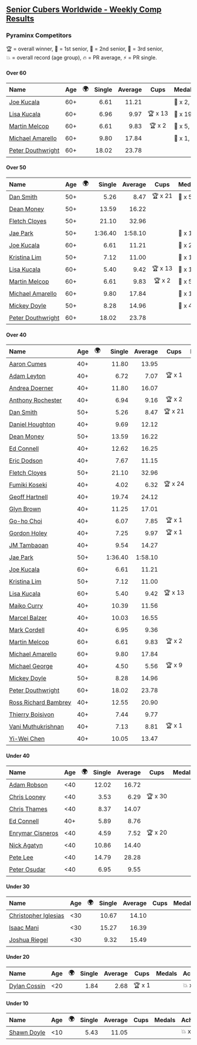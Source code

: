 <style>table {white-space: nowrap;}</style>
<link rel="stylesheet" type="text/css" href="/scw-comp/css/flags.css" />

## [Senior Cubers Worldwide - Weekly Comp Results](/scw-comp/results/)
### Pyraminx Competitors

<span style="white-space: nowrap;">🏆 = overall winner</span>, <span style="white-space: nowrap;">🥇 = 1st senior</span>, <span style="white-space: nowrap;">🥈 = 2nd senior</span>, <span style="white-space: nowrap;">🥉 = 3rd senior</span>, <span style="white-space: nowrap;">💥 = overall record (age group)</span>, <span style="white-space: nowrap;">🔥 = PR average</span>, <span style="white-space: nowrap;">⚡ = PR single</span>.

#### Over 60

| Name | Age | 🌍 | Single | Average | Cups | Medals | Achievements |
| :-- | :--: | :--: | --: | --: | :--: | :-- | :-- |
| [Joe Kucala](../../persons/joe_kucala/pyram.md) | 60+ | <i class="flag flag-US" /> | 6.61 | 11.21 |  | 🥈 x 2, 🥉 x 10 | 💥 x 1, 🔥 x 13, ⚡ x 8 |
| [Lisa Kucala](../../persons/lisa_kucala/pyram.md) | 60+ | <i class="flag flag-US" /> | 6.96 | 9.97 | 🏆 x 13 | 🥇 x 19, 🥈 x 26, 🥉 x 27 | 🔥 x 11, ⚡ x 11 |
| [Martin Melcop](../../persons/martin_melcop/pyram.md) | 60+ | <i class="flag flag-BR" /> | 6.61 | 9.83 | 🏆 x 2 | 🥇 x 5, 🥈 x 2 | 💥 x 6, 🔥 x 6, ⚡ x 5 |
| [Michael Amarello](../../persons/michael_amarello/pyram.md) | 60+ | <i class="flag flag-US" /> | 9.80 | 17.84 |  | 🥈 x 1, 🥉 x 5 | 🔥 x 12, ⚡ x 8 |
| [Peter Douthwright](../../persons/peter_douthwright/pyram.md) | 60+ | <i class="flag flag-CA" /> | 18.02 | 23.78 |  |  | 🔥 x 1, ⚡ x 1 |

#### Over 50

| Name | Age | 🌍 | Single | Average | Cups | Medals | Achievements |
| :-- | :--: | :--: | --: | --: | :--: | :-- | :-- |
| [Dan Smith](../../persons/dan_smith/pyram.md) | 50+ | <i class="flag flag-US" /> | 5.26 | 8.47 | 🏆 x 21 | 🥇 x 55, 🥈 x 63, 🥉 x 6 | 💥 x 8, 🔥 x 6, ⚡ x 3 |
| [Dean Money](../../persons/dean_money/pyram.md) | 50+ | <i class="flag flag-US" /> | 13.59 | 16.22 |  |  | 🔥 x 1, ⚡ x 1 |
| [Fletch Cloyes](../../persons/fletch_cloyes/pyram.md) | 50+ | <i class="flag flag-US" /> | 21.10 | 32.96 |  |  | 🔥 x 1, ⚡ x 1 |
| [Jae Park](../../persons/jae_park/pyram.md) | 50+ | <i class="flag flag-US" /> | 1:36.40 | 1:58.10 |  | 🥉 x 1 | 🔥 x 1, ⚡ x 1 |
| [Joe Kucala](../../persons/joe_kucala/pyram.md) | 60+ | <i class="flag flag-US" /> | 6.61 | 11.21 |  | 🥈 x 2, 🥉 x 10 | 💥 x 1, 🔥 x 13, ⚡ x 8 |
| [Kristina Lim](../../persons/kristina_lim/pyram.md) | 50+ | <i class="flag flag-US" /> | 7.12 | 11.00 |  | 🥈 x 1, 🥉 x 9 | 🔥 x 1, ⚡ x 4 |
| [Lisa Kucala](../../persons/lisa_kucala/pyram.md) | 60+ | <i class="flag flag-US" /> | 5.40 | 9.42 | 🏆 x 13 | 🥇 x 19, 🥈 x 26, 🥉 x 27 | 🔥 x 11, ⚡ x 11 |
| [Martin Melcop](../../persons/martin_melcop/pyram.md) | 60+ | <i class="flag flag-BR" /> | 6.61 | 9.83 | 🏆 x 2 | 🥇 x 5, 🥈 x 2 | 💥 x 6, 🔥 x 6, ⚡ x 5 |
| [Michael Amarello](../../persons/michael_amarello/pyram.md) | 60+ | <i class="flag flag-US" /> | 9.80 | 17.84 |  | 🥈 x 1, 🥉 x 5 | 🔥 x 12, ⚡ x 8 |
| [Mickey Doyle](../../persons/mickey_doyle/pyram.md) | 50+ | <i class="flag flag-US" /> | 8.28 | 14.96 |  | 🥉 x 4 | 🔥 x 8, ⚡ x 7 |
| [Peter Douthwright](../../persons/peter_douthwright/pyram.md) | 60+ | <i class="flag flag-CA" /> | 18.02 | 23.78 |  |  | 🔥 x 1, ⚡ x 1 |

#### Over 40

| Name | Age | 🌍 | Single | Average | Cups | Medals | Achievements |
| :-- | :--: | :--: | --: | --: | :--: | :-- | :-- |
| [Aaron Cumes](../../persons/aaron_cumes/pyram.md) | 40+ | <i class="flag flag-GB" /> | 11.80 | 13.95 |  | 🥈 x 1, 🥉 x 5 | 🔥 x 2, ⚡ x 4 |
| [Adam Leyton](../../persons/adam_leyton/pyram.md) | 40+ | | 6.72 | 7.07 | 🏆 x 1 | 🥇 x 1 | 🔥 x 1, ⚡ x 1 |
| [Andrea Doerner](../../persons/andrea_doerner/pyram.md) | 40+ | <i class="flag flag-DE" /> | 11.80 | 16.07 |  | 🥉 x 1 | 🔥 x 2, ⚡ x 3 |
| [Anthony Rochester](../../persons/anthony_rochester/pyram.md) | 40+ | <i class="flag flag-AU" /> | 6.94 | 9.16 | 🏆 x 2 | 🥇 x 4, 🥈 x 4, 🥉 x 1 | 🔥 x 5, ⚡ x 6 |
| [Dan Smith](../../persons/dan_smith/pyram.md) | 50+ | <i class="flag flag-US" /> | 5.26 | 8.47 | 🏆 x 21 | 🥇 x 55, 🥈 x 63, 🥉 x 6 | 💥 x 8, 🔥 x 6, ⚡ x 3 |
| [Daniel Houghton](../../persons/daniel_houghton/pyram.md) | 40+ | <i class="flag flag-CH" /> | 9.69 | 12.12 |  | 🥈 x 2, 🥉 x 1 | 🔥 x 5, ⚡ x 5 |
| [Dean Money](../../persons/dean_money/pyram.md) | 50+ | <i class="flag flag-US" /> | 13.59 | 16.22 |  |  | 🔥 x 1, ⚡ x 1 |
| [Ed Connell](../../persons/ed_connell/pyram.md) | 40+ | <i class="flag flag-IE" /> | 12.62 | 16.25 |  |  | 🔥 x 8, ⚡ x 9 |
| [Eric Dodson](../../persons/eric_dodson/pyram.md) | 40+ | <i class="flag flag-US" /> | 7.67 | 11.15 |  | 🥇 x 1, 🥈 x 2, 🥉 x 6 | 🔥 x 9, ⚡ x 7 |
| [Fletch Cloyes](../../persons/fletch_cloyes/pyram.md) | 50+ | <i class="flag flag-US" /> | 21.10 | 32.96 |  |  | 🔥 x 1, ⚡ x 1 |
| [Fumiki Koseki](../../persons/fumiki_koseki/pyram.md) | 40+ | <i class="flag flag-JP" /> | 4.02 | 6.32 | 🏆 x 24 | 🥇 x 24 | 💥 x 2, 🔥 x 5, ⚡ x 5 |
| [Geoff Hartnell](../../persons/geoff_hartnell/pyram.md) | 40+ | <i class="flag flag-GB" /> | 19.74 | 24.12 |  |  | 🔥 x 1, ⚡ x 1 |
| [Glyn Brown](../../persons/glyn_brown/pyram.md) | 40+ | <i class="flag flag-GB" /> | 11.25 | 17.01 |  |  | 🔥 x 1, ⚡ x 1 |
| [Go-ho Choi](../../persons/go_ho_choi/pyram.md) | 40+ | <i class="flag flag-KR" /> | 6.07 | 7.85 | 🏆 x 1 | 🥇 x 1 | 🔥 x 1, ⚡ x 1 |
| [Gordon Holey](../../persons/gordon_holey/pyram.md) | 40+ | <i class="flag flag-US" /> | 7.25 | 9.97 | 🏆 x 1 | 🥇 x 1, 🥈 x 1, 🥉 x 6 | 🔥 x 3, ⚡ x 4 |
| [JM Tambaoan](../../persons/jm_tambaoan/pyram.md) | 40+ | <i class="flag flag-PH" /> | 9.54 | 14.27 |  | 🥉 x 9 | 🔥 x 3, ⚡ x 4 |
| [Jae Park](../../persons/jae_park/pyram.md) | 50+ | <i class="flag flag-US" /> | 1:36.40 | 1:58.10 |  | 🥉 x 1 | 🔥 x 1, ⚡ x 1 |
| [Joe Kucala](../../persons/joe_kucala/pyram.md) | 60+ | <i class="flag flag-US" /> | 6.61 | 11.21 |  | 🥈 x 2, 🥉 x 10 | 💥 x 1, 🔥 x 13, ⚡ x 8 |
| [Kristina Lim](../../persons/kristina_lim/pyram.md) | 50+ | <i class="flag flag-US" /> | 7.12 | 11.00 |  | 🥈 x 1, 🥉 x 9 | 🔥 x 1, ⚡ x 4 |
| [Lisa Kucala](../../persons/lisa_kucala/pyram.md) | 60+ | <i class="flag flag-US" /> | 5.40 | 9.42 | 🏆 x 13 | 🥇 x 19, 🥈 x 26, 🥉 x 27 | 🔥 x 11, ⚡ x 11 |
| [Maiko Curry](../../persons/maiko_curry/pyram.md) | 40+ | <i class="flag flag-JP" /> | 10.39 | 11.56 |  | 🥉 x 2 | 🔥 x 2, ⚡ x 2 |
| [Marcel Balzer](../../persons/marcel_balzer/pyram.md) | 40+ | <i class="flag flag-DE" /> | 10.03 | 16.55 |  | 🥉 x 3 | 🔥 x 4, ⚡ x 3 |
| [Mark Cordell](../../persons/mark_cordell/pyram.md) | 40+ | <i class="flag flag-US" /> | 6.95 | 9.36 |  | 🥇 x 3, 🥈 x 10, 🥉 x 7 | 🔥 x 7, ⚡ x 9 |
| [Martin Melcop](../../persons/martin_melcop/pyram.md) | 60+ | <i class="flag flag-BR" /> | 6.61 | 9.83 | 🏆 x 2 | 🥇 x 5, 🥈 x 2 | 💥 x 6, 🔥 x 6, ⚡ x 5 |
| [Michael Amarello](../../persons/michael_amarello/pyram.md) | 60+ | <i class="flag flag-US" /> | 9.80 | 17.84 |  | 🥈 x 1, 🥉 x 5 | 🔥 x 12, ⚡ x 8 |
| [Michael George](../../persons/michael_george/pyram.md) | 40+ | <i class="flag flag-GB" /> | 4.50 | 5.56 | 🏆 x 9 | 🥇 x 10 | 💥 x 3, 🔥 x 3, ⚡ x 2 |
| [Mickey Doyle](../../persons/mickey_doyle/pyram.md) | 50+ | <i class="flag flag-US" /> | 8.28 | 14.96 |  | 🥉 x 4 | 🔥 x 8, ⚡ x 7 |
| [Peter Douthwright](../../persons/peter_douthwright/pyram.md) | 60+ | <i class="flag flag-CA" /> | 18.02 | 23.78 |  |  | 🔥 x 1, ⚡ x 1 |
| [Ross Richard Bambrey](../../persons/ross_richard_bambrey/pyram.md) | 40+ | <i class="flag flag-GB" /> | 12.55 | 20.90 |  |  | 🔥 x 2, ⚡ x 2 |
| [Thierry Boisivon](../../persons/thierry_boisivon/pyram.md) | 40+ | <i class="flag flag-FR" /> | 7.44 | 9.77 |  | 🥈 x 1 | 🔥 x 1, ⚡ x 1 |
| [Vani Muthukrishnan](../../persons/vani_muthukrishnan/pyram.md) | 40+ | <i class="flag flag-IN" /> | 7.13 | 8.81 | 🏆 x 1 | 🥇 x 2, 🥈 x 1 | 🔥 x 2, ⚡ x 2 |
| [Yi-Wei Chen](../../persons/yi_wei_chen/pyram.md) | 40+ | <i class="flag flag-TW" /> | 10.05 | 13.47 |  | 🥈 x 3, 🥉 x 2 | 🔥 x 3, ⚡ x 4 |

#### Under 40

| Name | Age | 🌍 | Single | Average | Cups | Medals | Achievements |
| :-- | :--: | :--: | --: | --: | :--: | :-- | :-- |
| [Adam Robson](../../persons/adam_robson/pyram.md) | <40 | <i class="flag flag-GB" /> | 12.02 | 16.72 |  |  | 🔥 x 2, ⚡ x 3 |
| [Chris Looney](../../persons/chris_looney/pyram.md) | <40 | <i class="flag flag-US" /> | 3.53 | 6.29 | 🏆 x 30 |  | 💥 x 1, 🔥 x 7, ⚡ x 4 |
| [Chris Thames](../../persons/chris_thames/pyram.md) | <40 | <i class="flag flag-US" /> | 8.37 | 14.07 |  |  | 🔥 x 6, ⚡ x 7 |
| [Ed Connell](../../persons/ed_connell/pyram.md) | 40+ | <i class="flag flag-IE" /> | 5.89 | 8.76 |  |  | 🔥 x 8, ⚡ x 9 |
| [Enrymar Cisneros](../../persons/enrymar_cisneros/pyram.md) | <40 | <i class="flag flag-VE" /> | 4.59 | 7.52 | 🏆 x 20 |  | 🔥 x 2, ⚡ x 1 |
| [Nick Agatyn](../../persons/nick_agatyn/pyram.md) | <40 | <i class="flag flag-AU" /> | 10.86 | 14.40 |  |  | 🔥 x 3, ⚡ x 3 |
| [Pete Lee](../../persons/pete_lee/pyram.md) | <40 | <i class="flag flag-GB" /> | 14.79 | 28.28 |  |  | 🔥 x 1, ⚡ x 2 |
| [Peter Osudar](../../persons/peter_osudar/pyram.md) | <40 | <i class="flag flag-CA" /> | 6.95 | 9.55 |  |  | 🔥 x 1, ⚡ x 1 |

#### Under 30

| Name | Age | 🌍 | Single | Average | Cups | Medals | Achievements |
| :-- | :--: | :--: | --: | --: | :--: | :-- | :-- |
| [Christopher Iglesias](../../persons/christopher_iglesias/pyram.md) | <30 | <i class="flag flag-US" /> | 10.67 | 14.10 |  |  | 🔥 x 2, ⚡ x 2 |
| [Isaac Mani](../../persons/isaac_mani/pyram.md) | <30 | <i class="flag flag-MX" /> | 15.27 | 16.39 |  |  | 🔥 x 1, ⚡ x 1 |
| [Joshua Riegel](../../persons/joshua_riegel/pyram.md) | <30 | <i class="flag flag-US" /> | 9.32 | 15.49 |  |  | 🔥 x 4, ⚡ x 2 |

#### Under 20

| Name | Age | 🌍 | Single | Average | Cups | Medals | Achievements |
| :-- | :--: | :--: | --: | --: | :--: | :-- | :-- |
| [Dylan Cossin](../../persons/dylan_cossin/pyram.md) | <20 | <i class="flag flag-US" /> | 1.84 | 2.68 | 🏆 x 1 |  | 💥 x 1, 🔥 x 1, ⚡ x 1 |

#### Under 10

| Name | Age | 🌍 | Single | Average | Cups | Medals | Achievements |
| :-- | :--: | :--: | --: | --: | :--: | :-- | :-- |
| [Shawn Doyle](../../persons/shawn_doyle/pyram.md) | <10 | <i class="flag flag-US" /> | 5.43 | 11.05 |  |  | 💥 x 2, 🔥 x 2, ⚡ x 2 |


<!-- Global site tag (gtag.js) - Google Analytics -->
<script async src="https://www.googletagmanager.com/gtag/js?id=UA-86348435-3"></script>
<script>window.dataLayer = window.dataLayer || []; function gtag() {dataLayer.push(arguments);} gtag('js', new Date()); gtag('config', 'UA-86348435-3');</script>
